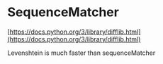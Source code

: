 # SequenceMatcher

[https://docs.python.org/3/library/difflib.html](https://docs.python.org/3/library/difflib.html)

Levenshtein is much faster than sequenceMatcher